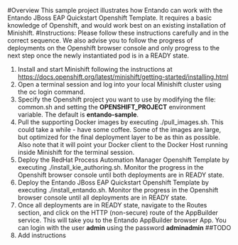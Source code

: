 #Overview
This sample project illustrates how Entando can work with the Entando JBoss EAP Quickstart Openshift Template. It requires a basic knowledge of Openshift, and would work best on an existing installation of Minishift.
#Instructions:
Please follow these instructions carefully and in the correct sequence. We also advise you to follow the 
progress of deployments on the Openshift browser console and only progress to the next step once the newly instantiated
pod is in a READY state.
1. Install and start Minishift following the instructions at <https://docs.openshift.org/latest/minishift/getting-started/installing.html>
2. Open a terminal session and log into your local Minishift cluster using the oc login command.
3. Specify the Openshift project you want to use by modifying the file: common.sh
and setting the **OPENSHIFT_PROJECT** environment variable. The default is **entando-sample**.
4. Pull the supporting Docker images by executing ./pull_images.sh. This could take a 
while - have some coffee. Some of the images are large, but optimized for the final 
deployment layer to be as thin as possible. Also note that it will point your Docker client to the
Docker Host running inside Minishift for the terminal session.
5. Deploy the RedHat Process Automation Manager Openshift Template by executing ./install_kie_authoring.sh. Monitor the progress in the
Openshift browser console until both deployments are in READY state.
6. Deploy the Entando JBoss EAP Quickstart Openshift Template by executing ./install_entando.sh. Monitor the progress in the
Openshift browser console until all deployments are in READY state.
7. Once all deployments are in READY state, navigate to the Routes section, and click on the HTTP (non-secure) route of the AppBuilder service. 
This will take you to the Entando AppBuilder browser App. You can login with the user **admin** using the password **adminadmin**
##TODO
1. Add instructions
